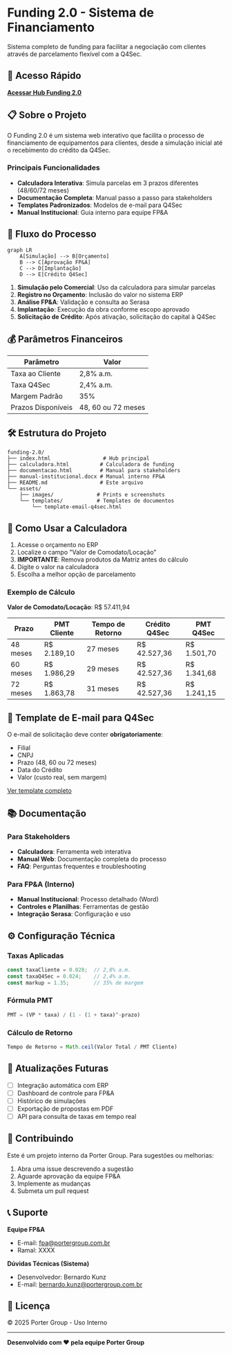 # Funding 2.0 - Sistema de Financiamento

Sistema completo de funding para facilitar a negociação com clientes através de parcelamento flexível com a Q4Sec.

## 🚀 Acesso Rápido

**[Acessar Hub Funding 2.0](https://bene-sysa.github.io/funding-2.0/)**

## 📋 Sobre o Projeto

O Funding 2.0 é um sistema web interativo que facilita o processo de financiamento de equipamentos para clientes, desde a simulação inicial até o recebimento do crédito da Q4Sec.

### Principais Funcionalidades

- **Calculadora Interativa**: Simula parcelas em 3 prazos diferentes (48/60/72 meses)
- **Documentação Completa**: Manual passo a passo para stakeholders
- **Templates Padronizados**: Modelos de e-mail para Q4Sec
- **Manual Institucional**: Guia interno para equipe FP&A

## 🎯 Fluxo do Processo

```mermaid
graph LR
    A[Simulação] --> B[Orçamento]
    B --> C[Aprovação FP&A]
    C --> D[Implantação]
    D --> E[Crédito Q4Sec]
```

1. **Simulação pelo Comercial**: Uso da calculadora para simular parcelas
2. **Registro no Orçamento**: Inclusão do valor no sistema ERP
3. **Análise FP&A**: Validação e consulta ao Serasa
4. **Implantação**: Execução da obra conforme escopo aprovado
5. **Solicitação de Crédito**: Após ativação, solicitação do capital à Q4Sec

## 💰 Parâmetros Financeiros

| Parâmetro | Valor |
|-----------|-------|
| Taxa ao Cliente | 2,8% a.m. |
| Taxa Q4Sec | 2,4% a.m. |
| Margem Padrão | 35% |
| Prazos Disponíveis | 48, 60 ou 72 meses |

## 🛠️ Estrutura do Projeto

```
funding-2.0/
├── index.html                 # Hub principal
├── calculadora.html          # Calculadora de funding
├── documentacao.html         # Manual para stakeholders
├── manual-institucional.docx # Manual interno FP&A
├── README.md                 # Este arquivo
└── assets/
    ├── images/              # Prints e screenshots
    └── templates/           # Templates de documentos
        └── template-email-q4sec.html
```

## 🧮 Como Usar a Calculadora

1. Acesse o orçamento no ERP
2. Localize o campo "Valor de Comodato/Locação"
3. **IMPORTANTE**: Remova produtos da Matriz antes do cálculo
4. Digite o valor na calculadora
5. Escolha a melhor opção de parcelamento

### Exemplo de Cálculo

**Valor de Comodato/Locação**: R$ 57.411,94

| Prazo | PMT Cliente | Tempo de Retorno | Crédito Q4Sec | PMT Q4Sec |
|-------|-------------|------------------|---------------|-----------|
| 48 meses | R$ 2.189,10 | 27 meses | R$ 42.527,36 | R$ 1.501,70 |
| 60 meses | R$ 1.986,29 | 29 meses | R$ 42.527,36 | R$ 1.341,68 |
| 72 meses | R$ 1.863,78 | 31 meses | R$ 42.527,36 | R$ 1.241,15 |

## 📧 Template de E-mail para Q4Sec

O e-mail de solicitação deve conter **obrigatoriamente**:

- Filial
- CNPJ
- Prazo (48, 60 ou 72 meses)
- Data do Crédito
- Valor (custo real, sem margem)

[Ver template completo](assets/templates/template-email-q4sec.html)

## 📚 Documentação

### Para Stakeholders
- **Calculadora**: Ferramenta web interativa
- **Manual Web**: Documentação completa do processo
- **FAQ**: Perguntas frequentes e troubleshooting

### Para FP&A (Interno)
- **Manual Institucional**: Processo detalhado (Word)
- **Controles e Planilhas**: Ferramentas de gestão
- **Integração Serasa**: Configuração e uso

## ⚙️ Configuração Técnica

### Taxas Aplicadas

```javascript
const taxaCliente = 0.028;  // 2,8% a.m.
const taxaQ4Sec = 0.024;    // 2,4% a.m.
const markup = 1.35;        // 35% de margem
```

### Fórmula PMT

```javascript
PMT = (VP * taxa) / (1 - (1 + taxa)^-prazo)
```

### Cálculo de Retorno

```javascript
Tempo de Retorno = Math.ceil(Valor Total / PMT Cliente)
```

## 🔄 Atualizações Futuras

- [ ] Integração automática com ERP
- [ ] Dashboard de controle para FP&A
- [ ] Histórico de simulações
- [ ] Exportação de propostas em PDF
- [ ] API para consulta de taxas em tempo real

## 🤝 Contribuindo

Este é um projeto interno da Porter Group. Para sugestões ou melhorias:

1. Abra uma issue descrevendo a sugestão
2. Aguarde aprovação da equipe FP&A
3. Implemente as mudanças
4. Submeta um pull request

## 📞 Suporte

**Equipe FP&A**
- E-mail: fpa@portergroup.com.br
- Ramal: XXXX

**Dúvidas Técnicas (Sistema)**
- Desenvolvedor: Bernardo Kunz
- E-mail: bernardo.kunz@portergroup.com.br

## 📄 Licença

© 2025 Porter Group - Uso Interno

---

**Desenvolvido com ❤️ pela equipe Porter Group**